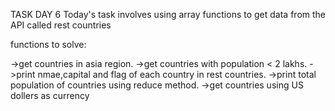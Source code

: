 TASK DAY 6
Today's task involves using array functions to get data from the API called rest countries

functions to solve:

  ->get countries in asia region.
  ->get countries with population < 2 lakhs.
  ->print nmae,capital and flag of each country in rest countries.
  ->print total population of countries using reduce method.
  ->get countries using US dollers as currency
